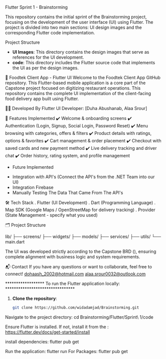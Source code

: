 Flutter Sprint 1 - Brainstorming

This repository contains the initial sprint of the Brainstorming project, focusing on the development of the user interface (UI) using Flutter. The project is divided into two main sections: UI design images and the corresponding Flutter code implementation.

Project Structure

- **UI Images**: This directory contains the design images that serve as references for the UI development.
- **code**: This directory includes the Flutter source code that implements the UI as per the design images.


📱 Foodtek Client App - Flutter UI
Welcome to the Foodtek Client App GitHub repository.
This Flutter-based mobile application is a core part of the Capstone project focused on digitizing restaurant operations.
This repository contains the complete UI implementation of the client-facing food delivery app built using Flutter.

🧑‍💻 Developed By
Flutter UI Developer: [Duha Abushanab, Alaa Srour]


🚀 Features Implemented
✔️ Welcome & onboarding screens
✔️ Authentication (Login, Signup, Social Login, Password Reset)
✔️ Menu browsing with categories, offers & filters
✔️ Product details with ratings, options & favorites
✔️ Cart management & order placement
✔️ Checkout with saved cards and new payment method
✔️ Live delivery tracking and driver chat
✔️ Order history, rating system, and profile management


* Future Implemented
- Integration with API's (Connect the API's from the .NET Team into our UI)
- Integration Firebase
- Manually Testing The Data That Came From The API's


🛠️ Tech Stack
. Flutter (UI Development)
. Dart (Programming Language)
. Map SDK (Google Maps / OpenStreetMap for delivery tracking)
. Provider (State Management - specify what you used)


🗂️ Project Structure

lib/
├── screens/
├── widgets/
├── models/
├── services/
├── utils/
└── main.dart


The UI was developed strictly according to the Capstone BRD (), ensuring complete alignment with business logic and system requirements.

📬 Contact
If you have any questions or want to collaborate, feel free to connect!
dohaash_2002@hotmail.com
alaa.srour0032@outlook.com

****************** To run the Flutter application locally: ********************************

1. **Clone the repository**:

   ```bash
   git clone https://github.com/widadamjad/Brainstorming.git

Navigate to the project directory:
   cd Brainstorming/Flutter/Sprint\ 1/code

  Ensure Flutter is installed. If not, install it from the : https://flutter.dev/docs/get-started/install

  install dependencies: flutter pub get

  Run the application: flutter run
  For Packages: flutter pub get


